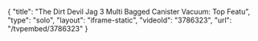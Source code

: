 {
    "title": "The Dirt Devil Jag 3 Multi Bagged Canister Vacuum: Top Featu",
    "type": "solo",
    "layout": "iframe-static",
    "videoId": "3786323",
    "url": "\/tvpembed\/3786323"
}